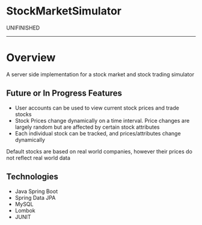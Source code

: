 # StockMarketSimulator

UNIFINISHED

---

# Overview

A server side implementation for a stock market and stock trading simulator

## Future or In Progress Features
* User accounts can be used to view current stock prices and trade stocks
* Stock Prices change dynamically on a time interval. Price changes are largely random but are affected by certain stock attributes
* Each individual stock can be tracked, and prices/attributes change dynamically

Default stocks are based on real world companies, however their prices do not reflect real world data


## Technologies
* Java Spring Boot
* Spring Data JPA
* MySQL
* Lombok
* JUNIT
